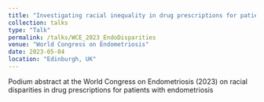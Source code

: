 ```yaml
---
title: "Investigating racial inequality in drug prescriptions for patients with endometriosis"
collection: talks
type: "Talk"
permalink: /talks/WCE_2023_EndoDisparities
venue: "World Congress on Endometriosis"
date: 2023-05-04
location: "Edinburgh, UK"
---
```


Podium abstract at the World Congress on Endometriosis (2023) on racial disparities in drug prescriptions for patients with endometriosis